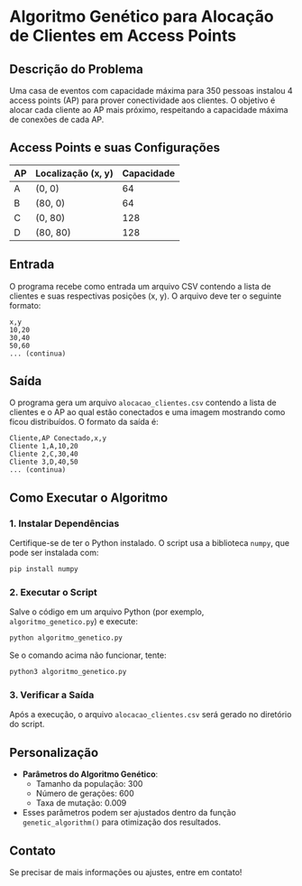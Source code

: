 # Algoritmo Genético para Alocação de Clientes em Access Points

## Descrição do Problema
Uma casa de eventos com capacidade máxima para 350 pessoas instalou 4 access points (AP) para prover conectividade aos clientes. O objetivo é alocar cada cliente ao AP mais próximo, respeitando a capacidade máxima de conexões de cada AP.

## Access Points e suas Configurações
| AP | Localização (x, y) | Capacidade |
|----|----------------|------------|
| A  | (0, 0)        | 64         |
| B  | (80, 0)       | 64         |
| C  | (0, 80)       | 128        |
| D  | (80, 80)      | 128        |

## Entrada
O programa recebe como entrada um arquivo CSV contendo a lista de clientes e suas respectivas posições (x, y). O arquivo deve ter o seguinte formato:

```
x,y
10,20
30,40
50,60
... (continua)
```

## Saída
O programa gera um arquivo `alocacao_clientes.csv` contendo a lista de clientes e o AP ao qual estão conectados e uma imagem mostrando como ficou distribuídos. O formato da saída é:

```
Cliente,AP Conectado,x,y
Cliente 1,A,10,20
Cliente 2,C,30,40
Cliente 3,D,40,50
... (continua)
```

## Como Executar o Algoritmo
### 1. Instalar Dependências
Certifique-se de ter o Python instalado. O script usa a biblioteca `numpy`, que pode ser instalada com:
```bash
pip install numpy
```

### 2. Executar o Script
Salve o código em um arquivo Python (por exemplo, `algoritmo_genetico.py`) e execute:
```bash
python algoritmo_genetico.py
```

Se o comando acima não funcionar, tente:
```bash
python3 algoritmo_genetico.py
```

### 3. Verificar a Saída
Após a execução, o arquivo `alocacao_clientes.csv` será gerado no diretório do script.

## Personalização
- **Parâmetros do Algoritmo Genético**:
  - Tamanho da população: 300
  - Número de gerações: 600
  - Taxa de mutação: 0.009
- Esses parâmetros podem ser ajustados dentro da função `genetic_algorithm()` para otimização dos resultados.

## Contato
Se precisar de mais informações ou ajustes, entre em contato!

